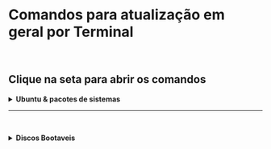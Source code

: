 # Comandos para atualização em geral por Terminal

<br
/>

## Clique na seta para abrir os comandos

<details
>
  <summary
  ><strong
  >
    Ubuntu & pacotes de sistemas</strong></summary>

<br
  />

## Atualizar os pacotes do sistema *** __Usar Este__ ***

    sudo apt install ubuntu-restricted-extras

<br
/>

## Atualizar os pacotes do sistema

    sudo apt-get update && sudo apt-get dist-upgrade

<br
/>

## Baixar e Atualizar os pacotes do sistema

<p
  >Atualização Full</p>

    sudo apt update && sudo apt full-upgrade --install-recommends

<br
  />
  
  ## Instalar ou Atualizar um pacote (Vscode ou qualquer outro)

<p
  >Simulando Atualização do vscode</p>

    sudo dpkg -i
    
<p> 

  Exemplo: sudo dpkg -i code_1.77.3-1681292746_amd64.deb o código foi baixado no diretorio especifico e dentro do diretorio coloquei o comando

</p>

<br
  />

## Comando abaixo vai reinicializar sua máquina

> <p
> >sudo reboot</p>

<br
  />

## Comando abaixo vai instalar na sua máquina o update-manager-core

> <p
> >sudo apt-get install update-manager-core</p>

<br
  />

## Comando abaixo vai editar o arquivo /etc/update-manager/release-upgrades

<h4
>Faça uma cópia de segurança antes</h4>
  
  > <p
  > >sudo apt-get install update-manager-core</p>

<br
  />

## Visualize o arquivo /etc/update-manager/release-upgrades, antes de editá-lo

> <p
> >cat /etc/update-manager/release-upgrades</p>

    Se aparecer [Prompt=never] na ultima linha quer dizer que ele nunca vai atualizar sozinho, se quiser que atualize utilize o comando abaixo.

<br
  />

## Comando abaixo vai atualizar seu prompt

<h5
>Normal</h5>
  
  > <p
  > >sudo sed -i 's/Prompt=normal/Prompt=lts/g' /etc/update-manager/release-upgrades</p>

<br
  />

<h5
>Never</h5>
  
  > <p
  > >sudo sed -i 's/Prompt=normal/Prompt=lts/g' /etc/update-manager/release-upgrades</p>

<br
  />

## Iniciar o processo de atualização

> <p
> >sudo do-release-upgrade -d</p>

<br
  />

## Reconfigurar para ABNT2 o Teclado Americano 104 teclas

> <p
> >setxkbmap -model abnt2 -layout br</p>

<br
  />

## Reconfigurar o bash para o teclado

> <p
> >

setxkbmap -model pc104 -layout us_intl

  </p>

<br
  />

## Verificar a versão do Ubuntu

> <p
> >

lsb_release -a</p>

<br
  />

</details>

<hr
/>

<br
/>

<details
>
  <summary
  ><strong
  >
    Discos Bootaveis</strong></summary>

<br
  />

# Atenção este procedimento vai apagar e formatar o seu Pen Drive

## Baixar o pacote da Balena

#### Etcher (oficialmente chamado balenaEtcher) é uma ferramenta que condensa todo o processo de gravação de imagens de disco em unidades USB ou SD externas em um único local.

##### Salve onde achar mais apropriado

    https://etcher.balena.io/#download-etcher

<br
/>

## Deixe o arquivo executável

#### Entre no diretório salvo e em seguido digite o comando abaixo

    chmod +x balenaEtcher-1.18.11-x64.AppImage

<br
/>

## Executar o balenaEtcher

    ./balenaEtcher-1.18.11-x64.AppImage

<br
/>


## Após isso baixe a iso do sistema operacional que quer utilizar e siga os passos que o programa indica:

#### 1. Selecionar a imagem iso baixada pelo:
### Flash from file

<br
/>

#### 2. Escolher o lacal que vai salvar (USB)
## Este programa vai apagar tudo do pen driver ou qualquer outro local que você vai fazer. 

#### 3. Vai inicializar o programa

<br
/>

